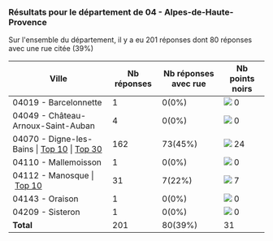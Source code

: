 ### Résultats pour le département de 04 - Alpes-de-Haute-Provence

Sur l'ensemble du département, il y a eu 201 réponses dont 80 réponses avec une rue citée (39%)

| Ville | Nb réponses | Nb réponses avec rue | Nb points noirs |
|-------------|-------------|----------------------|-----------------|
|04019 - Barcelonnette|1|0(0%)|<img src="../../img/bar_0.gif" />&nbsp;0|
|04049 - Château-Arnoux-Saint-Auban|4|0(0%)|<img src="../../img/bar_0.gif" />&nbsp;0|
|04070 - Digne-les-Bains&nbsp;&#124;&nbsp;<a href='04070 - Digne-les-Bains_top10.md'>Top 10</a>&nbsp;&#124;&nbsp;<a href='04070 - Digne-les-Bains_top24.md'>Top 30</a>|162|73(45%)|<img src="../../img/bar_77.gif" />&nbsp;24|
|04110 - Mallemoisson|1|0(0%)|<img src="../../img/bar_0.gif" />&nbsp;0|
|04112 - Manosque&nbsp;&#124;&nbsp;<a href='04112 - Manosque_top7.md'>Top 10</a>|31|7(22%)|<img src="../../img/bar_22.gif" />&nbsp;7|
|04143 - Oraison|1|0(0%)|<img src="../../img/bar_0.gif" />&nbsp;0|
|04209 - Sisteron|1|0(0%)|<img src="../../img/bar_0.gif" />&nbsp;0|
| **Total** |201|80(39%)|31|
